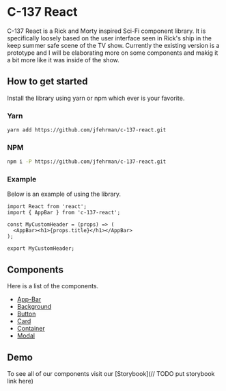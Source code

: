 # C-137 React
C-137 React is a Rick and Morty inspired Sci-Fi component library.  It is specifically loosely based on the user interface seen in Rick's ship in the keep summer safe scene of the TV show.  Currently the existing version is a prototype and I will be elaborating more on some components and makig it a bit more like it was inside of the show.

## How to get started
Install the library using yarn or npm which ever is your favorite.

### Yarn
```sh
yarn add https://github.com/jfehrman/c-137-react.git
```

### NPM
```sh
npm i -P https://github.com/jfehrman/c-137-react.git
```

### Example
Below is an example of using the library.

```JSX
import React from 'react';
import { AppBar } from 'c-137-react';

const MyCustomHeader = (props) => (
  <AppBar><h1>{props.title}</h1></AppBar>
);

export MyCustomHeader;
```

## Components
Here is a list of the components.

* [App-Bar](./src/lib/app-bar/README.md)
* [Background](./src/lib/background/README.md)
* [Button](./src/lib/button/README.md)
* [Card](./src/lib/card/README.md)
* [Container](./src/lib/container/README.md)
* [Modal](./src/lib/modal/README.md)

## Demo
To see all of our components visit our [Storybook](// TODO put storybook link here)
